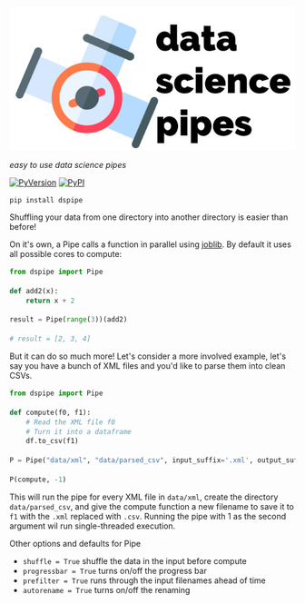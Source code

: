 ![](docs/logo.jpg)


_easy to use data science pipes_

[![PyVersion](https://img.shields.io/pypi/pyversions/dspipe.svg)](https://img.shields.io/pypi/pyversions/dspipe.svg)
[![PyPI](https://img.shields.io/pypi/v/dspipe.svg)](https://pypi.python.org/pypi/dspipe)


    pip install dspipe

Shuffling your data from one directory into another directory is easier than before!

On it's own, a Pipe calls a function in parallel using [joblib](https://joblib.readthedocs.io/en/latest/). By default it uses all possible cores to compute:

``` python
from dspipe import Pipe

def add2(x):
    return x + 2

result = Pipe(range(3))(add2)

# result = [2, 3, 4]
```

But it can do so much more! Let's consider a more involved example, let's say you have a bunch of XML files and you'd like to parse them into clean CSVs.

``` python
from dspipe import Pipe

def compute(f0, f1):
    # Read the XML file f0
    # Turn it into a dataframe
    df.to_csv(f1)

P = Pipe("data/xml", "data/parsed_csv", input_suffix='.xml', output_suffix='.csv')

P(compute, -1)
```

This will run the pipe for every XML file in `data/xml`, create the directory `data/parsed_csv`, and give the compute function a new filename to save it to `f1` with the `.xml` replaced with `.csv`. Running the pipe with 1 as the second argument wil run single-threaded execution.

Other options and defaults for Pipe 

+ `shuffle = True` shuffle the data in the input before compute
+ `progressbar = True` turns on/off the progress bar
+ `prefilter = True` runs through the input filenames ahead of time
+ `autorename = True` turns on/off the renaming



